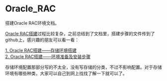 # Oracle_RAC
搭建Oracle RAC环境文档。

<a href="https://github.com/yuhaidong/Oracle_RAC" target="_blank">Oracle RAC搭建</a>过程比较复杂，之前总结到了文档里，搭建步骤的文件传到了github上，感兴趣的朋友可以看一看：

<a href="https://github.com/yuhaidong/Oracle_RAC/blob/master/Oracle%20RAC%20installation--configuration%20of%20storage%20enviroment.doc?raw=true" target="_blank">1. Oracle RAC搭建——存储环境搭建</a><br/>
<a href="https://github.com/yuhaidong/Oracle_RAC/blob/master/Oracle%20RAC%20installation--enviroment%20preparation%20and%20configuration%20of%20installation.doc?raw=true" target="_blank">2. Oracle RAC搭建——环境准备及安装步骤</a>

存储环境配置那部分写的不太全，没有写存储的分类，不过不影响配置。对于存储环境有哪些种类，大家可以自己到网上找找了解一下就可以了。
